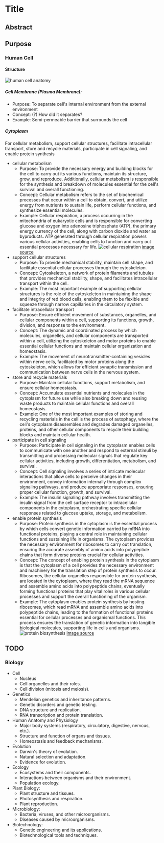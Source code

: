 # Title

## Abstract

## Purpose

### Human Cell

#### Structure

![human cell anatomy](assets/img/human_cell_anatomy)

##### Cell Membrane (Plasma Membrane):

* Purpose: To separate cell's internal environment from the external environment
* Concept: (?) How did it separates?
* Example: Semi-permeable barrier that surrounds the cell

##### Cytoplasm

For cellular metabolism, support cellular structures, facilitate intracellular transport, store and recycle materials, participate in cell signaling, and enable protein synthesis

* cellular metabolism
  * Purpose: To provide the necessary energy and building blocks for the cell to carry out its various functions, maintain its structure, grow, and reproduce. Additionally, cellular metabolism is responsible for the synthesis and breakdown of molecules essential for the cell's survival and overall functioning.
  * Concept: Cellular metabolism refers to the set of biochemical processes that occur within a cell to obtain, convert, and utilize energy from nutrients to sustain life, perform cellular functions, and synthesize essential molecules.
  * Example: Cellular respiration, a process occurring in the mitochondria of eukaryotic cells and is responsible for converting glucose and oxygen into adenosine triphosphate (ATP), the primary energy currency of the cell, along with carbon dioxide and water as byproducts. ATP generated through cellular respiration powers various cellular activities, enabling cells to function and carry out essential processes necessary for life.
  ![cellular respiration](assets/img/cellular_respiration)
  [image source](https://en.wikipedia.org/wiki/Cellular_respiration)
* support cellular structures
  * Purpose: To provide mechanical stability, maintain cell shape, and facilitate essential cellular processes through the cytoskeleton. 
  * Concept: Cytoskeleton, a network of protein filaments and tubules that provides mechanical stability, shape, and facilitates intracellular transport within the cell.
  * Example: The most important example of supporting cellular structures is the role of the cytoskeleton in maintaining the shape and integrity of red blood cells, enabling them to be flexible and squeeze through narrow capillaries in the circulatory system.
* facilitate intracellular transport
  * Purpose: Ensure efficient movement of substances, organelles, and cellular components within a cell, supporting its functions, growth, division, and response to the environment.
  * Concept: The dynamic and coordinated process by which molecules, organelles, and cellular components are transported within a cell, utilizing the cytoskeleton and motor proteins to enable essential cellular functions and maintain cellular organization and homeostasis.
  * Example: The movement of neurotransmitter-containing vesicles within nerve cells, facilitated by motor proteins along the cytoskeleton, which allows for efficient synaptic transmission and communication between nerve cells in the nervous system.
* store and recycle materials
  * Purpose: Maintain cellular functions, support metabolism, and ensure cellular homeostasis.
  * Concept: Accumulate essential nutrients and molecules in the cytoplasm for future use while also breaking down and reusing waste products to maintain cellular functions and overall homeostasis.
  * Example: One of the most important examples of storing and recycling materials in the cell is the process of autophagy, where the cell's cytoplasm disassembles and degrades damaged organelles, proteins, and other cellular components to recycle their building blocks and maintain cellular health.
* participate in cell signaling
  * Purpose: Participate in cell signaling in the cytoplasm enables cells to communicate with one another and respond to external stimuli by transmitting and processing molecular signals that regulate key cellular activities, including growth, differentiation, metabolism, and survival.
  * Concept: Cell signaling involves a series of intricate molecular interactions that allow cells to perceive changes in their environment, convey information internally through complex signaling pathways, and produce appropriate responses, ensuring proper cellular function, growth, and survival.
  * Example: The insulin signaling pathway involves transmitting the insulin signal from the cell surface receptor to intracellular components in the cytoplasm, orchestrating specific cellular responses related to glucose uptake, storage, and metabolism.
* enable protein synthesis
  * Purpose: Protein synthesis in the cytoplasm is the essential process by which cells convert genetic information carried by mRNA into functional proteins, playing a central role in maintaining cellular functions and sustaining life in organisms. The cytoplasm provides the necessary environment for ribosomes to carry out translation, ensuring the accurate assembly of amino acids into polypeptide chains that form diverse proteins crucial for cellular activities.
  * Concept: The concept of enabling protein synthesis in the cytoplasm is that the cytoplasm of a cell provides the necessary environment and machinery for the translation step of protein synthesis to occur. Ribosomes, the cellular organelles responsible for protein synthesis, are located in the cytoplasm, where they read the mRNA sequence and assemble amino acids into polypeptide chains, eventually forming functional proteins that play vital roles in various cellular processes and support the overall functioning of the organism.
  * Example: The cytoplasm enables protein synthesis by hosting ribosomes, which read mRNA and assemble amino acids into polypeptide chains, leading to the formation of functional proteins essential for cellular processes and organismal functions. This process ensures the translation of genetic information into tangible biological molecules, supporting life in cells and organisms.
  ![protein biosynthesis](assets/img/protein_biosynthesis)
  [image source](https://en.wikipedia.org/wiki/Protein_biosynthesis)

## TODO

### Biology

* Cell
  * Nucleus
  * Cell organelles and their roles.
  * Cell division (mitosis and meiosis).
* Genetics
  * Mendelian genetics and inheritance patterns.
  * Genetic disorders and genetic testing.
  * DNA structure and replication.
  * RNA transcription and protein translation.
* Human Anatomy and Physiology
  * Major body systems (respiratory, circulatory, digestive, nervous, etc.).
  * Structure and function of organs and tissues.
  * Homeostasis and feedback mechanisms.
* Evolution
  * Darwin's theory of evolution.
  * Natural selection and adaptation.
  * Evidence for evolution.
* Ecology
  * Ecosystems and their components.
  * Interactions between organisms and their environment.
  * Population ecology.
* Plant Biology:
  * Plant structure and tissues.
  * Photosynthesis and respiration.
  * Plant reproduction.
* Microbiology:
  * Bacteria, viruses, and other microorganisms.
  * Diseases caused by microorganisms.
* Biotechnology:
  * Genetic engineering and its applications.
  * Biotechnological tools and techniques.
